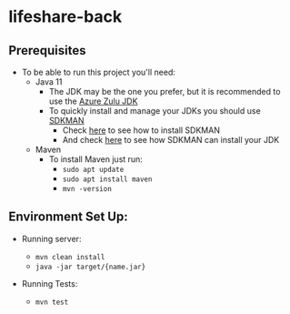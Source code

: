 # lifeshare-back

## Prerequisites
  - To be able to run this project you'll need:
    - Java 11 
      - The JDK may be the one you prefer, but it is recommended to use the [Azure Zulu JDK](https://sdkman.io/jdks#Azul%20Systems)
      - To quickly install and manage your JDKs you should use [SDKMAN](https://sdkman.io/)
        - Check [here](https://sdkman.io/install) to see how to install SDKMAN
        - And check [here](https://sdkman.io/jdks#Azul%20Systems) to see how SDKMAN can install your JDK
    - Maven
      - To install Maven just run:
        - ``` sudo apt update ```
        - ``` sudo apt install maven ``` 
        - ``` mvn -version ```

## Environment Set Up:

- Running server:
    - ``` mvn clean install ```
    - ``` java -jar target/{name.jar} ```
        
- Running Tests:
    - ``` mvn test ```
